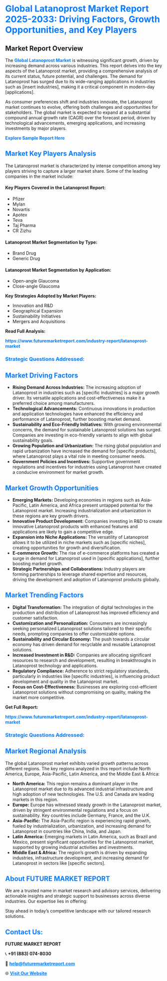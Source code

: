 <h1 style="color: #007BFF;">Global Latanoprost Market Report 2025-2033: Driving Factors, Growth Opportunities, and Key Players</h1>

<section id="overview">
<h2>Market Report Overview</h2>
<p>The <a href="https://www.futuremarketreport.com/industry-report/latanoprost-market" style="color: #007BFF; text-decoration: none;"><strong>Global Latanoprost Market</strong></a> is witnessing significant growth, driven by increasing demand across various industries. This report delves into the key aspects of the Latanoprost market, providing a comprehensive analysis of its current status, future potential, and challenges. The demand for Latanoprost has surged due to its wide-ranging applications in industries such as [insert industries], making it a critical component in modern-day [applications].</p>
<p>As consumer preferences shift and industries innovate, the Latanoprost market continues to evolve, offering both challenges and opportunities for stakeholders. The global market is expected to expand at a substantial compound annual growth rate (CAGR) over the forecast period, driven by technological advancements, emerging applications, and increasing investments by major players.</p>
</section>

<section id="overview">
<p><a href="https://www.futuremarketreport.com/request-sample/reportId=50469" style="color: #007BFF; text-decoration: none;"><strong>Explore Sample Report Here</strong></a></p>
</section>

<section id="key-players">
<h2 style="color: #007BFF;">Market Key Players Analysis</h2>
<p>The Latanoprost market is characterized by intense competition among key players striving to capture a larger market share. Some of the leading companies in the market include:</p>
<h4>Key Players Covered in the Latanoprost Report:</h4>
<ul><li>Pfizer</li><li>Mylan</li><li>Novartis</li><li>Apotex</li><li>Teva</li><li>Taj Pharma</li><li>CR Zizhu</li></ul>
<h4>Latanoprost Market Segmentation by Type:</h4>
<ul><li>Brand Drug</li><li>Generic Drug</li></ul>

<h4>Latanoprost Market Segmentation by Application:</h4>
<ul><li>Open-angle Glaucoma</li><li>Close-angle Glaucoma</li></ul>
<p><strong>Key Strategies Adopted by Market Players:</strong></p>
<ul>
<li>Innovation and R&D</li>
<li>Geographical Expansion</li>
<li>Sustainability Initiatives</li>
<li>Mergers and Acquisitions</li>
</ul>
</section>

<section>
<p><strong>Read Full Analysis: </strong></p><a href="https://www.futuremarketreport.com/industry-report/latanoprost-market" style="color: #007BFF; text-decoration: none;"><strong>https://www.futuremarketreport.com/industry-report/latanoprost-market</strong></a>
<h3 style="color: #007BFF;">Strategic Questions Addressed:</h3>
</section>

<section id="driving-factors">
<h2 style="color: #007BFF;">Market Driving Factors</h2>
<ul>
<li><strong>Rising Demand Across Industries:</strong> The increasing adoption of Latanoprost in industries such as [specific industries] is a major growth driver. Its versatile applications and cost-effectiveness make it a preferred choice among manufacturers.</li>
<li><strong>Technological Advancements:</strong> Continuous innovations in production and application technologies have enhanced the efficiency and performance of Latanoprost, further boosting market demand.</li>
<li><strong>Sustainability and Eco-Friendly Initiatives:</strong> With growing environmental concerns, the demand for sustainable Latanoprost solutions has surged. Companies are investing in eco-friendly variants to align with global sustainability goals.</li>
<li><strong>Growing Population and Urbanization:</strong> The rising global population and rapid urbanization have increased the demand for [specific products], where Latanoprost plays a vital role in meeting consumer needs.</li>
<li><strong>Government Policies and Incentives:</strong> Supportive government regulations and incentives for industries using Latanoprost have created a conducive environment for market growth.</li>
</ul>
</section>

<section id="growth-opportunities">
<h2 style="color: #007BFF;">Market Growth Opportunities</h2>
<ul>
<li><strong>Emerging Markets:</strong> Developing economies in regions such as Asia-Pacific, Latin America, and Africa present untapped potential for the Latanoprost market. Increasing industrialization and urbanization in these regions are key growth drivers.</li>
<li><strong>Innovative Product Development:</strong> Companies investing in R&D to create innovative Latanoprost products with enhanced features and applications are likely to gain a competitive edge.</li>
<li><strong>Expansion into Niche Applications:</strong> The versatility of Latanoprost allows it to be utilized in niche markets such as [specific niches], creating opportunities for growth and diversification.</li>
<li><strong>E-commerce Growth:</strong> The rise of e-commerce platforms has created a surge in demand for Latanoprost used in [specific applications], further boosting market growth.</li>
<li><strong>Strategic Partnerships and Collaborations:</strong> Industry players are forming partnerships to leverage shared expertise and resources, driving the development and adoption of Latanoprost products globally.</li>
</ul>
</section>

<section id="trending-factors">
<h2 style="color: #007BFF;">Market Trending Factors</h2>
<ul>
<li><strong>Digital Transformation:</strong> The integration of digital technologies in the production and distribution of Latanoprost has improved efficiency and customer satisfaction.</li>
<li><strong>Customization and Personalization:</strong> Consumers are increasingly seeking personalized Latanoprost solutions tailored to their specific needs, prompting companies to offer customizable options.</li>
<li><strong>Sustainability and Circular Economy:</strong> The push towards a circular economy has driven demand for recyclable and reusable Latanoprost solutions.</li>
<li><strong>Increased Investment in R&D:</strong> Companies are allocating significant resources to research and development, resulting in breakthroughs in Latanoprost technology and applications.</li>
<li><strong>Regulatory Compliance:</strong> Adherence to strict regulatory standards, particularly in industries like [specific industries], is influencing product development and quality in the Latanoprost market.</li>
<li><strong>Focus on Cost-Effectiveness:</strong> Businesses are exploring cost-efficient Latanoprost solutions without compromising on quality, making the market more competitive.</li>
</ul>
</section>

<section>
<p><strong>Get Full Report: </strong></p><a href="https://www.futuremarketreport.com/industry-report/latanoprost-market" style="color: #007BFF; text-decoration: none;"><strong>https://www.futuremarketreport.com/industry-report/latanoprost-market</strong></a>
<h3 style="color: #007BFF;">Strategic Questions Addressed:</h3>
</section>


<section id="regional-analysis">
<h2 style="color: #007BFF;">Market Regional Analysis</h2>
<p>The global Latanoprost market exhibits varied growth patterns across different regions. The key regions analyzed in this report include North America, Europe, Asia-Pacific, Latin America, and the Middle East & Africa:</p>
<ul>
<li><strong>North America:</strong> This region remains a dominant player in the Latanoprost market due to its advanced industrial infrastructure and high adoption of new technologies. The U.S. and Canada are leading markets in this region.</li>
<li><strong>Europe:</strong> Europe has witnessed steady growth in the Latanoprost market, driven by stringent environmental regulations and a focus on sustainability. Key countries include Germany, France, and the U.K.</li>
<li><strong>Asia-Pacific:</strong> The Asia-Pacific region is experiencing rapid growth, fueled by industrialization, urbanization, and increasing demand for Latanoprost in countries like China, India, and Japan.</li>
<li><strong>Latin America:</strong> Emerging markets in Latin America, such as Brazil and Mexico, present significant opportunities for the Latanoprost market, supported by growing industrial activities and investments.</li>
<li><strong>Middle East & Africa:</strong> The region’s growth is driven by expanding industries, infrastructure development, and increasing demand for Latanoprost in sectors like [specific sectors].</li>
</ul>
</section>

<footer>
<h2 style="color: #007BFF;">About FUTURE MARKET REPORT</h2>
<p>We are a trusted name in market research and advisory services, delivering actionable insights and strategic support to businesses across diverse industries. Our expertise lies in offering:</p>

<p>Stay ahead in today’s competitive landscape with our tailored research solutions.</p>

<h2 style="color: #007BFF;">Contact Us:</h2>
<p><strong>FUTURE MARKET REPORT</strong></p>
<p>📞 <strong>+91 (883) 074-8030</strong></p>
<p>📧 <strong><a href="mailto:help@futuremarketreport.com" style="color: #007BFF;">help@futuremarketreport.com</a></strong></p>
<p>🌐 <strong><a href="https://www.futuremarketreport.com/" style="color: #007BFF;">Visit Our Website</a></strong></p>
</footer>